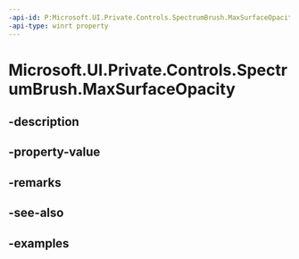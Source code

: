 ```yaml
---
-api-id: P:Microsoft.UI.Private.Controls.SpectrumBrush.MaxSurfaceOpacity
-api-type: winrt property
---
```


# Microsoft.UI.Private.Controls.SpectrumBrush.MaxSurfaceOpacity

<!--
public double MaxSurfaceOpacity { get; set; }
-->


## -description

## -property-value

## -remarks

## -see-also

## -examples


